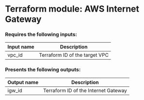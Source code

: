 # Terraform module: AWS Internet Gateway

### Requires the following inputs:

| Input name | Description                    |
| ---------- | ------------------------------ |
| vpc_id     | Terraform ID of the target VPC |

### Presents the following outputs:

| Output name | Description                          |
| ----------- | ------------------------------------ |
| igw_id      | Terraform ID of the Internet Gateway |
